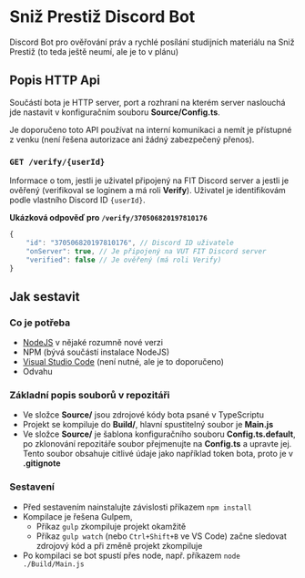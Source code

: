 # Sniž Prestiž Discord Bot
Discord Bot pro ověřování práv a rychlé posílání studijních materiálu na Sniž Prestiž (to teda ještě neumí, ale je to v plánu)

## Popis HTTP Api
Součástí bota je HTTP server, port a rozhraní na kterém server naslouchá jde nastavit v konfiguračním souboru **Source/Config.ts**.

Je doporučeno toto API používat na interní komunikaci a nemít je přístupné z venku (není řešena autorizace ani žádný zabezpečený přenos).

### `GET /verify/{userId}`
Informace o tom, jestli je uživatel připojený na FIT Discord server a jestli je ověřený (verifikoval se loginem a má roli **Verify**). Uživatel je identifikovám podle vlastního Discord ID `{userId}`.

**Ukázková odpověď pro `/verify/370506820197810176`**
```js
{
	"id": "370506820197810176", // Discord ID uživatele
	"onServer": true, // Je připojený na VUT FIT Discord server
	"verified": false // Je ověřený (má roli Verify)
}
```


## Jak sestavit
### Co je potřeba
* [NodeJS](https://nodejs.org) v nějaké rozumně nové verzi
* NPM (bývá součástí instalace NodeJS)
* [Visual Studio Code](https://code.visualstudio.com) (není nutné, ale je to doporučeno)
* Odvahu

### Základní popis souborů v repozitáři
* Ve složce **Source/** jsou zdrojové kódy bota psané v TypeScriptu
* Projekt se kompiluje do **Build/**, hlavní spustitelný soubor je **Main.js**
* Ve složce **Source/** je šablona konfiguračního souboru **Config.ts.default**, po zklonování repozitáře soubor přejmenujte na **Config.ts** a upravte jej. Tento soubor obsahuje citlivé údaje jako například token bota, proto je v **.gitignote**

### Sestavení
* Před sestavením nainstalujte závislosti příkazem `npm install`
* Kompilace je řešena Gulpem,
	* Příkaz `gulp` zkompiluje projekt okamžitě
	* Příkaz `gulp watch` (nebo `Ctrl+Shift+B` ve VS Code) začne sledovat zdrojový kód a při změně projekt zkompiluje
* Po kompilaci se bot spustí přes node, např. příkazem `node ./Build/Main.js`
